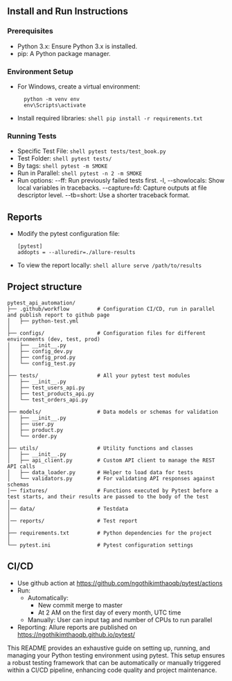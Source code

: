 ## Install and Run Instructions
### Prerequisites
  - Python 3.x: Ensure Python 3.x is installed.
  - pip: A Python package manager.
### Environment Setup
  - For Windows, create a virtual environment:
    ```shell
      python -m venv env
      env\Scripts\activate
    ```
  - Install required libraries:
    ```shell pip install -r requirements.txt ```

### Running Tests
  - Specific Test File:
    ```shell pytest tests/test_book.py ```
  - Test Folder:
    ```shell pytest tests/ ```
  - By tags:
    ```shell pytest -m SMOKE ```
  - Run in Parallel:
    ```shell pytest -n 2 -m SMOKE ```    
  - Run options:
    --ff: Run previously failed tests first.
    -l, --showlocals: Show local variables in tracebacks.
    --capture=fd: Capture outputs at file descriptor level.
    --tb=short: Use a shorter traceback format.

## Reports
  - Modify the pytest configuration file:
    ```shell 
    [pytest]
    addopts = --alluredir=./allure-results 
    ```   
  - To view the report locally:
    ```shell allure serve /path/to/results ```    

## Project structure

    pytest_api_automation/
    ├── .github/workflow         # Configuration CI/CD, run in parallel and publish report to github page    
    │   ├── python-test.yml      
    │
    ├── configs/                 # Configuration files for different environments (dev, test, prod)
    │   ├── __init__.py
    │   ├── config_dev.py
    │   ├── config_prod.py
    │   └── config_test.py
    │
    ├── tests/                   # All your pytest test modules
    │   ├── __init__.py
    │   ├── test_users_api.py
    │   ├── test_products_api.py
    │   └── test_orders_api.py
    │
    ├── models/                  # Data models or schemas for validation
    │   ├── __init__.py
    │   ├── user.py
    │   ├── product.py
    │   └── order.py
    │
    ├── utils/                   # Utility functions and classes
    │   ├── __init__.py
    │   ├── api_client.py        # Custom API client to manage the REST API calls
    │   ├── data_loader.py       # Helper to load data for tests
    │   └── validators.py        # For validating API responses against schemas
    │── fixtures/                # Functions executed by Pytest before a test starts, and their results are passed to the body of the test
    │
    │── data/                    # Testdata
    │
    │── reports/                 # Test report
    │
    ├── requirements.txt         # Python dependencies for the project
    │
    └── pytest.ini               # Pytest configuration settings

## CI/CD 
 - Use github action at https://github.com/ngothikimthaoqb/pytest/actions
 - Run:
    - Automatically: 
      - New commit merge to master
      - At 2 AM on the first day of every month, UTC time
    - Manually: User can input tag and number of CPUs to run parallel
 - Reporting: Allure reports are published on https://ngothikimthaoqb.github.io/pytest/

This README provides an exhaustive guide on setting up, running, and managing your Python testing environment using pytest. This setup ensures a robust testing framework that can be automatically or manually triggered within a CI/CD pipeline, enhancing code quality and project maintenance.
